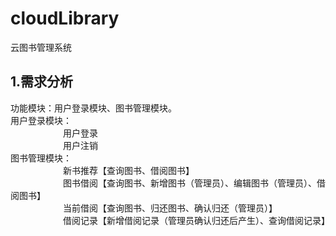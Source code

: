 # cloudLibrary
云图书管理系统  
## 1.需求分析
功能模块：用户登录模块、图书管理模块。  
用户登录模块：  
&emsp;&emsp;&emsp;&emsp;&emsp;&emsp;用户登录  
&emsp;&emsp;&emsp;&emsp;&emsp;&emsp;用户注销  
图书管理模块：  
&emsp;&emsp;&emsp;&emsp;&emsp;&emsp;新书推荐【查询图书、借阅图书】  
&emsp;&emsp;&emsp;&emsp;&emsp;&emsp;图书借阅【查询图书、新增图书（管理员）、编辑图书（管理员）、借阅图书】  
&emsp;&emsp;&emsp;&emsp;&emsp;&emsp;当前借阅【查询图书、归还图书、确认归还（管理员）】  
&emsp;&emsp;&emsp;&emsp;&emsp;&emsp;借阅记录【新增借阅记录（管理员确认归还后产生）、查询借阅记录】  





